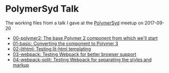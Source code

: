 # PolymerSyd Talk

The working files from a talk I gave at the
[PolymerSyd](https://www.meetup.com/en-AU/PolymerSyd)
meetup on 2017-09-20

- [00-polymer2: The base Polymer 2 component from which we'll start](./00-polymer2)
- [01-basic: Converting the component to Polymer 3](./01-basic)
- [02-lithtml: Testing lit-html templating](./02-lithtml)
- [03-webpack: Testing Webpack for better browser support](./03-webpack)
- [04-webpack-split: Testing Webpack for separating the styles and markup](./04-webpack-split)
